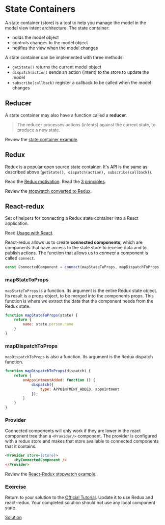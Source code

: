 State Containers
================

A state container (store) is a tool to help you manage the model in the model view intent architecture. The state container:

* holds the model object
* controls changes to the model object
* notifies the view when the model changes

A state container can be implemented with three methods:

* `getState()` returns the current model object
* `dispatch(action)` sends an action (intent) to the store to update the model
* `subscribe(callback)` register a callback to be called when the model changes

Reducer
------

A state container may also have a function called a __reducer__. 

> The reducer processes actions (intents) against the current state, to produce a new state. 

Review the [state container example](https://codepen.io/liammclennan/pen/XPMGJB?editors=0010). 

Redux
-----

Redux is a popular open source state container. It's API is the same as described above (`getState(), dispatch(action), subscribe(callback)`). 

Read the [Redux motivation](https://redux.js.org/introduction/motivation).
Read the [3 principles](https://redux.js.org/introduction/threeprinciples). 

Review the [stopwatch converted to Redux](https://codepen.io/liammclennan/pen/NLpJpv?editors=0010). 

React-redux
-------

Set of helpers for connecting a Redux state container into a React application. 

Read [Usage with React](https://redux.js.org/basics/usagewithreact). 

React-redux allows us to create __connected components__, which are components that have access to the state store to receive data and to publish actions. The function that allows us to *connect* a component is called `connect`. 

```javascript
const ConnectedComponent = connect(mapStateToProps, mapDispatchToProps)(MyComponent);
```

### mapStateToProps

`mapStateToProps` is a function. Its argument is the entire Redux state object. Its result is a props object, to be merged into the components props. This function is where we extract the data that the component needs from the Redux state. 

```javascript
function mapStateToProps(state) {
    return {
        name: state.person.name
    }
}
```

### mapDispatchToProps

`mapDispatchToProps` is also a function. Its argument is the Redux dispatch function.  

```javascript
function mapDispatchToProps(dispatch) {
    return {
        onAppointmentAdded: function () {
            dispatch({
                type: ÁPPOINTMENT_ADDED, appointment
            });
        }
    }
}
```

### Provider

Connected components will only work if they are lower in the react component tree than a `<Provider/>` component. The provider is configured with a redux store and makes that store available to connected components that it contains.  

```html
<Provider store={store}>
    <MyConnectedComponent />
</Provider>
```

Review the [React-Redux stopwatch example](https://codepen.io/liammclennan/pen/xaqeWg?editors=0010).

### Exercise

Return to your solution to the [Official Tutorial](https://reactjs.org/tutorial/tutorial.html). Update it to use Redux and react-redux. Your completed solution should not use any local component state. 























































[Solution](https://codepen.io/liammclennan/pen/eLVrPE)
